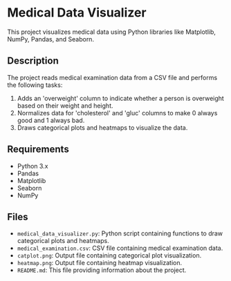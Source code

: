 # Medical Data Visualizer
This project visualizes medical data using Python libraries like Matplotlib, NumPy, Pandas, and Seaborn.

## Description
The project reads medical examination data from a CSV file and performs the following tasks:
1. Adds an 'overweight' column to indicate whether a person is overweight based on their weight and height.
2. Normalizes data for 'cholesterol' and 'gluc' columns to make 0 always good and 1 always bad.
3. Draws categorical plots and heatmaps to visualize the data.

## Requirements
- Python 3.x
- Pandas
- Matplotlib
- Seaborn
- NumPy

## Files
- `medical_data_visualizer.py`: Python script containing functions to draw categorical plots and heatmaps.
- `medical_examination.csv`: CSV file containing medical examination data.
- `catplot.png`: Output file containing categorical plot visualization.
- `heatmap.png`: Output file containing heatmap visualization.
- `README.md`: This file providing information about the project.

